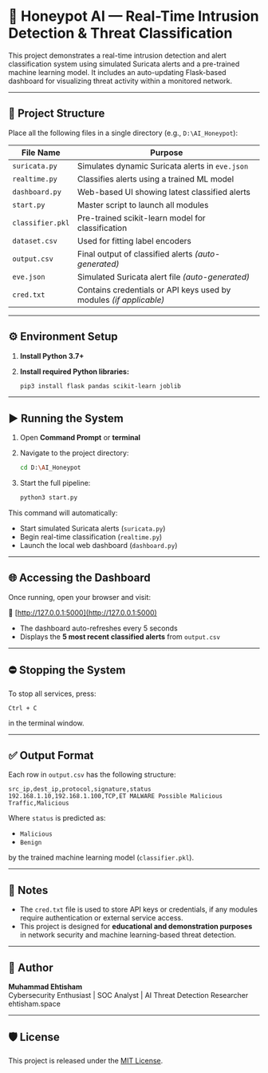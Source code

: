 # 🔐 Honeypot AI — Real-Time Intrusion Detection & Threat Classification

This project demonstrates a real-time intrusion detection and alert classification system using simulated Suricata alerts and a pre-trained machine learning model. It includes an auto-updating Flask-based dashboard for visualizing threat activity within a monitored network.

---

## 📁 Project Structure

Place all the following files in a single directory (e.g., `D:\AI_Honeypot`):

| File Name        | Purpose                                                                 |
|------------------|-------------------------------------------------------------------------|
| `suricata.py`     | Simulates dynamic Suricata alerts in `eve.json`                         |
| `realtime.py`     | Classifies alerts using a trained ML model                              |
| `dashboard.py`    | Web-based UI showing latest classified alerts                           |
| `start.py`        | Master script to launch all modules                                     |
| `classifier.pkl`  | Pre-trained scikit-learn model for classification                       |
| `dataset.csv`     | Used for fitting label encoders                                         |
| `output.csv`      | Final output of classified alerts *(auto-generated)*                    |
| `eve.json`        | Simulated Suricata alert file *(auto-generated)*                        |
| `cred.txt`        | Contains credentials or API keys used by modules *(if applicable)*      |

---

## ⚙️ Environment Setup

1. **Install Python 3.7+**

2. **Install required Python libraries:**
   ```bash
   pip3 install flask pandas scikit-learn joblib
   ```

---

## ▶️ Running the System

1. Open **Command Prompt** or **terminal**  
2. Navigate to the project directory:
   ```bash
   cd D:\AI_Honeypot
   ```

3. Start the full pipeline:
   ```bash
   python3 start.py
   ```

This command will automatically:
- Start simulated Suricata alerts (`suricata.py`)
- Begin real-time classification (`realtime.py`)
- Launch the local web dashboard (`dashboard.py`)

---

## 🌐 Accessing the Dashboard

Once running, open your browser and visit:

🔗 [http://127.0.0.1:5000](http://127.0.0.1:5000)

- The dashboard auto-refreshes every 5 seconds  
- Displays the **5 most recent classified alerts** from `output.csv`

---

## ⛔ Stopping the System

To stop all services, press:

```
Ctrl + C
```

in the terminal window.

---

## ✅ Output Format

Each row in `output.csv` has the following structure:

```text
src_ip,dest_ip,protocol,signature,status
192.168.1.10,192.168.1.100,TCP,ET MALWARE Possible Malicious Traffic,Malicious
```

Where `status` is predicted as:

- `Malicious`
- `Benign`

by the trained machine learning model (`classifier.pkl`).

---

## 📌 Notes

- The `cred.txt` file is used to store API keys or credentials, if any modules require authentication or external service access.
- This project is designed for **educational and demonstration purposes** in network security and machine learning-based threat detection.

---

## 🧠 Author

**Muhammad Ehtisham**  
Cybersecurity Enthusiast | SOC Analyst | AI Threat Detection Researcher  
 ehtisham.space

---

## 🛡️ License

This project is released under the [MIT License](LICENSE).
